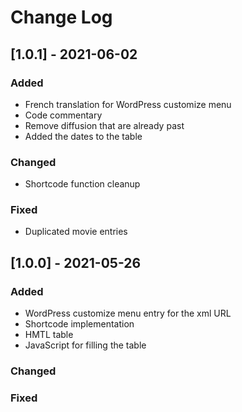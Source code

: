 # Change Log

## [1.0.1] - 2021-06-02

### Added

- French translation for WordPress customize menu
- Code commentary
- Remove diffusion that are already past
- Added the dates to the table

### Changed

- Shortcode function cleanup

### Fixed

- Duplicated movie entries


## [1.0.0] - 2021-05-26

### Added

- WordPress customize menu entry for the xml URL
- Shortcode implementation
- HMTL table
- JavaScript for filling the table

### Changed

### Fixed
